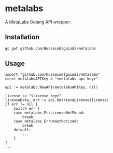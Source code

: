# metalabs
A [MetaLabs](https://metalabs.io/) Golang API wrapper.

## Installation

```bash
go get github.com/HusseinElguindi/metalabs
```

## Usage

```golang
import "github.com/husseinelguindi/metalabs"
const metalabsAPIKey = "<metalabs api key>"

api := metalabs.NewAPI(metalabsAPIKey, nil)

license := "<license key>"
licenseData, err := api.RetrieveLicense(license)
if err != nil {
    switch err {
    case metalabs.ErrLicenseNotFound:
        break
    case metalabs.ErrUnauthorized:
        break
    default:
        ...
    }
}
...
```
